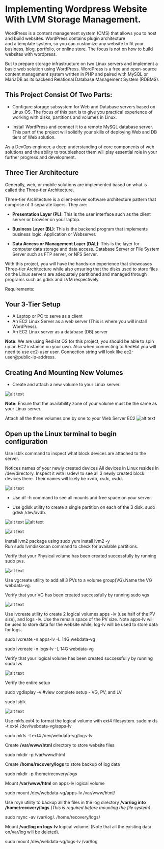 # Implementing Wordpress Website With LVM Storage Management.

WordPress is a content management system (CMS) that allows you to host and build websites. WordPress contains plugin architecture   
and a template system, so you can customize any website to fit your business, blog, portfolio, or online store. The focus is not on how to build websites with wordpress.

But to prepare storage infrastructure on two Linux servers and implement a basic web solution using WordPress. WordPress is a free and open-source content management system written in PHP and paired with MySQL or MariaDB as its backend Relational Database Management System (RDBMS).

## This Project Consist Of Two Parts:
+ Configure storage subsystem for Web and Database servers based on Linux OS.
 The focus of this part is to give you practical experience of working with disks, partitions and volumes in Linux.

* Install WordPress and connect it to a remote MySQL database server. This part of the project will solidify your skills of deploying Web and DB tiers of Web solution.

As a DevOps engineer, a deep understanding of core components of web solutions and the ability to troubleshoot them will play essential role in your further progress and development.

## Three Tier Architecture

Generally, web, or mobile solutions are implemented based on what is called the Three-tier Architecture.

Three-tier Architecture is a client-server software architecture pattern that comprise of 3 separate layers. They are:

+ **Presentation Layer (PL)**: This is the user interface such as the client server or browser on your laptop.

+ **Business Layer (BL)**: This is the backend program that implements business logic. Application or Webserver.

+ **Data Access or Management Layer (DAL)**: This is the layer for computer data storage and data access. Database Server or File System Server such as FTP server, or NFS Server.


With this project, you will have the hands-on experience that showcases Three-tier Architecture while also ensuring that the disks used to store files on the Linux servers are adequately partitioned and managed through programs such as gdisk and LVM respectively.

Requirements:

## Your 3-Tier Setup

+ A Laptop or PC to serve as a client
+ An EC2 Linux Server as a web server (This is where you will install WordPress).
+ An EC2 Linux server as a database (DB) server

**Note:** We are using RedHat OS for this project, you should be able to spin up an EC2 instance on your own. Also when connecting to RedHat you will need to use ec2-user user. Connection string will look like ec2-user@public-ip-address.

## Creating And Mounting New Volumes

+ Create and attach a new volume to your Linux 
server.

![alt text](<Images/Screenshot 2024-04-16 112530.png>)

**Note:** Ensure that the availability zone of your volume must be the same as your Linux server.

Attach all the three volumes one by one to your Web Server EC2 
![alt text](<Images/Screenshot 2024-04-17 105117.png>)

 ## Open up the Linux terminal to begin configuration

Use lsblk command to inspect what block devices are attached to the server.

Notices names of your newly created devices All devices in Linux resides in
/dev/directory. Inspect it with ls/dev/ to see all 3 newly created block devices there. Their names will likely be xvdb, xvdc, xvdd.

![alt text](<Images/Screenshot 2024-04-17 105856.png>)

+ Use df -h command to see all mounts and free space on your server.

+ Use gdisk utility to create a single partition on each of the 3 disk.
sudo gdisk /dev/xvdb.

![alt text](<Images/Screenshot 2024-04-17 124326.png>)
![alt text](<Images/Screenshot 2024-04-17 134045.png>)

![alt text](<Images/Screenshot 2024-04-17 140035.png>)

Install lvm2 package using sudo yum install lvm2 -y  
Run sudo lvmdiskscan command to check for available partitions.

Verify that your Physical volume has been created successfully by running sudo pvs.

![alt text](<Images/Screenshot 2024-04-17 170002.png>)

Use vgcreate utility to add all 3 PVs to a volume group(VG).Name the VG webdata-vg.

Verify that your VG has been created successfully by running sudo vgs

![alt text](<Images/Screenshot 2024-04-17 225607.png>)

Use lvcreate utility to create 2 logical volumes.apps -lv (use half of the PV size), and logs -lv. Use the remain space of the PV size. Note apps-lv will be used to store data for the website while, log-lv will be used to store data for logs.

sudo lvcreate -n apps-lv -L 14G webdata-vg

sudo lvcreate -n logs-lv -L 14G webdata-vg

Verify that your logical volume has been created successfully by running sudo lvs

![alt text](<Images/Screenshot 2024-04-17 230850.png>)

Verify the entire setup

sudo vgdisplay -v #view complete setup - VG, PV, and LV

sudo lsblk

![alt text](<Images/Screenshot 2024-04-17 231831.png>)

Use mkfs.ext4 to format the logical volume with ext4 filesystem.
sudo mkfs -t ext4 /dev/webdata-vg/apps-lv

sudo mkfs -t ext4 /dev/webdata-vg/logs-lv

Create **/var/www/html** directory to store website files 

sudo mkdir -p /var/www/html

Create **/home/recovery/logs** to store backup of log data

sudo mkdir -p /home/recovery/logs

Mount **/var/www/html** on apps-lv logical volume

sudo mount /dev/webdata-vg/apps-lv /var/www/html/

Use rsyn utility to backup all the files in the log directory **/var/log into /home/recovery/logs** *(This is required before mounting the file system)*.

sudo rsync -av /var/log/. /home/recovery/logs/

Mount **/var/log on logs-lv** logical volume. (Note that all the existing data on/var/log will be deleted).

sudo mount /dev/webdata-vg/logs-lv /var/log

